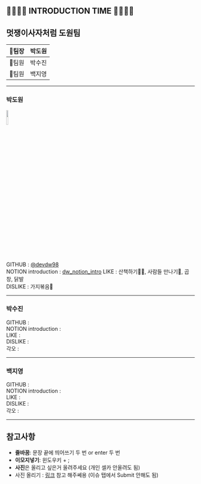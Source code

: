 👨‍👩‍👧‍👦 INTRODUCTION TIME 👨‍👩‍👧‍👦
---------------------------

## 멋쟁이사자처럼 도원팀  

|🐥팀장|박도원|
|:---:|:---:|
|🐣팀원|박수진|
|🐣팀원|백지영|

----------------

### 박도원   
<img src="https://user-images.githubusercontent.com/48977911/79438933-28776700-800f-11ea-99fb-81e6fed5cedf.gif" width="10%">

GITHUB : [@devdw98](https://github.com/devdw98)  
NOTION introduction :  [dw_notion_intro](https://www.notion.so/INTRO-fdb825c169084928b554711fccfac855)
LIKE : 산책하기🏃‍♀️, 사람들 만나기🍻, 곱창, 닭발  
DISLIKE : 가지볶음🍆

---------------------
### 박수진  
GITHUB :  
NOTION introduction :  
LIKE :  
DISLIKE :  
각오 :  

---------------
### 백지영  
GITHUB :  
NOTION introduction :  
LIKE :  
DISLIKE :  
각오 :  

----------------

참고사항
--------
* **줄바꿈**: 문장 끝에 띄어쓰기 두 번 or enter 두 번  
* **이모지넣기**: 윈도우키 + ;  
* **사진**은 올리고 싶은거 올려주세요 (개인 셀카 안올려도 됨)  
* 사진 올리기 : [링크](https://hanee24.github.io/2017/12/21/how-to-upload-image-with-github-readme/ ) 참고 해주쎄용 (이슈 탭에서 Submit 안해도 됨)
